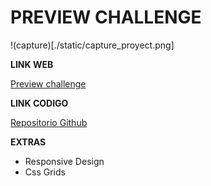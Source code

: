 # PREVIEW CHALLENGE

!(capture)[./static/capture_proyect.png]

**LINK WEB**

[Preview challenge]()

**LINK CODIGO**

[Repositorio Github](https://github.com/AlexTexis/platzi-web-unicorn-challenge)

**EXTRAS**
* Responsive Design
* Css Grids